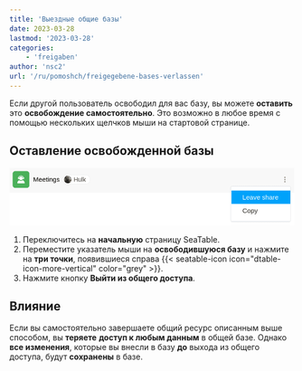 ```yaml
---
title: 'Выездные общие базы'
date: 2023-03-28
lastmod: '2023-03-28'
categories:
    - 'freigaben'
author: 'nsc2'
url: '/ru/pomoshch/freigegebene-bases-verlassen'
---
```


Если другой пользователь освободил для вас базу, вы можете **оставить** это **освобождение самостоятельно**. Это возможно в любое время с помощью нескольких щелчков мыши на стартовой странице.

## Оставление освобожденной базы

![Оставление освобожденных баз](images/leave-shared-base.png)

1. Переключитесь на **начальную** страницу SeaTable.
2. Переместите указатель мыши на **освободившуюся базу** и нажмите на **три точки**, появившиеся справа {{< seatable-icon icon="dtable-icon-more-vertical" color="grey" >}}.
3. Нажмите кнопку **Выйти из общего доступа**.

## Влияние

Если вы самостоятельно завершаете общий ресурс описанным выше способом, вы **теряете** **доступ к любым данным** в общей базе. Однако **все изменения**, которые вы внесли в базу **до** выхода из общего доступа, будут **сохранены** в базе.
